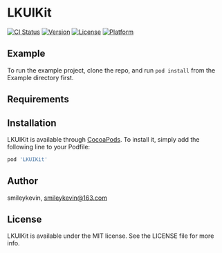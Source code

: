 # LKUIKit

[![CI Status](https://img.shields.io/travis/smileykevin/LKUIKit.svg?style=flat)](https://travis-ci.org/smileykevin/LKUIKit)
[![Version](https://img.shields.io/cocoapods/v/LKUIKit.svg?style=flat)](https://cocoapods.org/pods/LKUIKit)
[![License](https://img.shields.io/cocoapods/l/LKUIKit.svg?style=flat)](https://cocoapods.org/pods/LKUIKit)
[![Platform](https://img.shields.io/cocoapods/p/LKUIKit.svg?style=flat)](https://cocoapods.org/pods/LKUIKit)

## Example

To run the example project, clone the repo, and run `pod install` from the Example directory first.

## Requirements

## Installation

LKUIKit is available through [CocoaPods](https://cocoapods.org). To install
it, simply add the following line to your Podfile:

```ruby
pod 'LKUIKit'
```

## Author

smileykevin, smileykevin@163.com

## License

LKUIKit is available under the MIT license. See the LICENSE file for more info.
